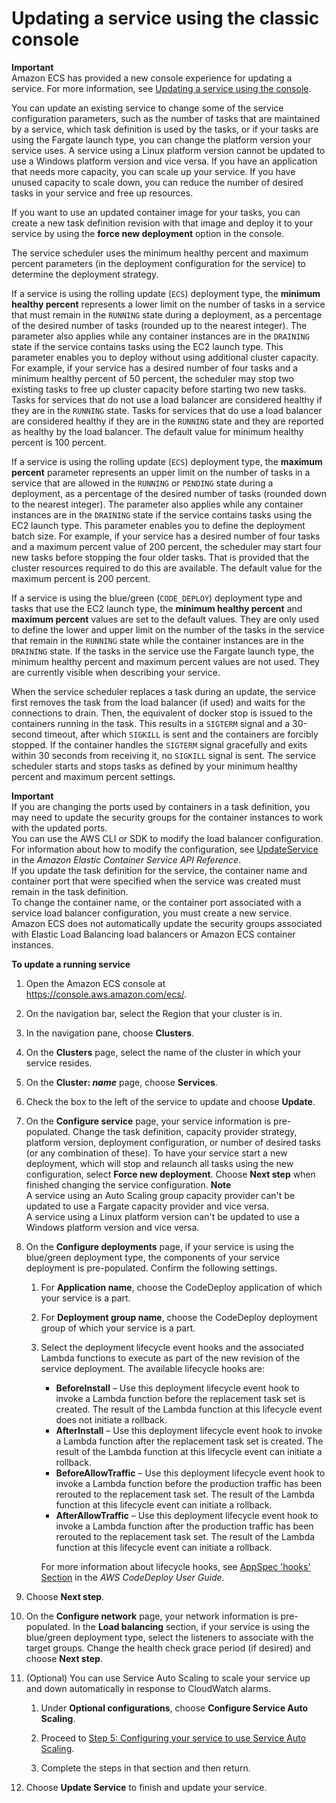 # Updating a service using the classic console<a name="update-service"></a>

**Important**  
Amazon ECS has provided a new console experience for updating a service\. For more information, see [Updating a service using the console](update-service-console-v2.md)\.

You can update an existing service to change some of the service configuration parameters, such as the number of tasks that are maintained by a service, which task definition is used by the tasks, or if your tasks are using the Fargate launch type, you can change the platform version your service uses\. A service using a Linux platform version cannot be updated to use a Windows platform version and vice versa\. If you have an application that needs more capacity, you can scale up your service\. If you have unused capacity to scale down, you can reduce the number of desired tasks in your service and free up resources\.

If you want to use an updated container image for your tasks, you can create a new task definition revision with that image and deploy it to your service by using the **force new deployment** option in the console\.

The service scheduler uses the minimum healthy percent and maximum percent parameters \(in the deployment configuration for the service\) to determine the deployment strategy\.

If a service is using the rolling update \(`ECS`\) deployment type, the **minimum healthy percent** represents a lower limit on the number of tasks in a service that must remain in the `RUNNING` state during a deployment, as a percentage of the desired number of tasks \(rounded up to the nearest integer\)\. The parameter also applies while any container instances are in the `DRAINING` state if the service contains tasks using the EC2 launch type\. This parameter enables you to deploy without using additional cluster capacity\. For example, if your service has a desired number of four tasks and a minimum healthy percent of 50 percent, the scheduler may stop two existing tasks to free up cluster capacity before starting two new tasks\. Tasks for services that do not use a load balancer are considered healthy if they are in the `RUNNING` state\. Tasks for services that do use a load balancer are considered healthy if they are in the `RUNNING` state and they are reported as healthy by the load balancer\. The default value for minimum healthy percent is 100 percent\.

If a service is using the rolling update \(`ECS`\) deployment type, the **maximum percent** parameter represents an upper limit on the number of tasks in a service that are allowed in the `RUNNING` or `PENDING` state during a deployment, as a percentage of the desired number of tasks \(rounded down to the nearest integer\)\. The parameter also applies while any container instances are in the `DRAINING` state if the service contains tasks using the EC2 launch type\. This parameter enables you to define the deployment batch size\. For example, if your service has a desired number of four tasks and a maximum percent value of 200 percent, the scheduler may start four new tasks before stopping the four older tasks\. That is provided that the cluster resources required to do this are available\. The default value for the maximum percent is 200 percent\.

If a service is using the blue/green \(`CODE_DEPLOY`\) deployment type and tasks that use the EC2 launch type, the **minimum healthy percent** and **maximum percent** values are set to the default values\. They are only used to define the lower and upper limit on the number of the tasks in the service that remain in the `RUNNING` state while the container instances are in the `DRAINING` state\. If the tasks in the service use the Fargate launch type, the minimum healthy percent and maximum percent values are not used\. They are currently visible when describing your service\.

When the service scheduler replaces a task during an update, the service first removes the task from the load balancer \(if used\) and waits for the connections to drain\. Then, the equivalent of docker stop is issued to the containers running in the task\. This results in a `SIGTERM` signal and a 30\-second timeout, after which `SIGKILL` is sent and the containers are forcibly stopped\. If the container handles the `SIGTERM` signal gracefully and exits within 30 seconds from receiving it, no `SIGKILL` signal is sent\. The service scheduler starts and stops tasks as defined by your minimum healthy percent and maximum percent settings\. 

**Important**  
If you are changing the ports used by containers in a task definition, you may need to update the security groups for the container instances to work with the updated ports\.  
You can use the AWS CLI or SDK to modify the load balancer configuration\. For information about how to modify the configuration, see [UpdateService](https://docs.aws.amazon.com/AmazonECS/latest/APIReference/API_UpdateService.html) in the *Amazon Elastic Container Service API Reference*\.   
If you update the task definition for the service, the container name and container port that were specified when the service was created must remain in the task definition\.  
To change the container name, or the container port associated with a service load balancer configuration, you must create a new service\.  
Amazon ECS does not automatically update the security groups associated with Elastic Load Balancing load balancers or Amazon ECS container instances\.

**To update a running service**

1. Open the Amazon ECS console at [https://console\.aws\.amazon\.com/ecs/](https://console.aws.amazon.com/ecs/)\.

1. On the navigation bar, select the Region that your cluster is in\.

1. In the navigation pane, choose **Clusters**\.

1. On the **Clusters** page, select the name of the cluster in which your service resides\.

1. On the **Cluster: *name*** page, choose **Services**\.

1. Check the box to the left of the service to update and choose **Update**\.

1. On the **Configure service** page, your service information is pre\-populated\. Change the task definition, capacity provider strategy, platform version, deployment configuration, or number of desired tasks \(or any combination of these\)\. To have your service start a new deployment, which will stop and relaunch all tasks using the new configuration, select **Force new deployment**\. Choose **Next step** when finished changing the service configuration\.
**Note**  
A service using an Auto Scaling group capacity provider can't be updated to use a Fargate capacity provider and vice versa\.  
A service using a Linux platform version can't be updated to use a Windows platform version and vice versa\.

1. On the **Configure deployments** page, if your service is using the blue/green deployment type, the components of your service deployment is pre\-populated\. Confirm the following settings\.

   1. For **Application name**, choose the CodeDeploy application of which your service is a part\.

   1. For **Deployment group name**, choose the CodeDeploy deployment group of which your service is a part\.

   1. Select the deployment lifecycle event hooks and the associated Lambda functions to execute as part of the new revision of the service deployment\. The available lifecycle hooks are:
      + **BeforeInstall** – Use this deployment lifecycle event hook to invoke a Lambda function before the replacement task set is created\. The result of the Lambda function at this lifecycle event does not initiate a rollback\.
      + **AfterInstall** – Use this deployment lifecycle event hook to invoke a Lambda function after the replacement task set is created\. The result of the Lambda function at this lifecycle event can initiate a rollback\.
      + **BeforeAllowTraffic** – Use this deployment lifecycle event hook to invoke a Lambda function before the production traffic has been rerouted to the replacement task set\. The result of the Lambda function at this lifecycle event can initiate a rollback\.
      + **AfterAllowTraffic** – Use this deployment lifecycle event hook to invoke a Lambda function after the production traffic has been rerouted to the replacement task set\. The result of the Lambda function at this lifecycle event can initiate a rollback\.

      For more information about lifecycle hooks, see [AppSpec 'hooks' Section](https://docs.aws.amazon.com/codedeploy/latest/userguide/reference-appspec-file-structure-hooks.html) in the *AWS CodeDeploy User Guide*\.

1. Choose **Next step**\.

1. On the **Configure network** page, your network information is pre\-populated\. In the **Load balancing** section, if your service is using the blue/green deployment type, select the listeners to associate with the target groups\. Change the health check grace period \(if desired\) and choose **Next step**\.

1. \(Optional\) You can use Service Auto Scaling to scale your service up and down automatically in response to CloudWatch alarms\. 

   1. Under **Optional configurations**, choose **Configure Service Auto Scaling**\.

   1. Proceed to [Step 5: Configuring your service to use Service Auto Scaling](service-configure-auto-scaling.md)\.

   1. Complete the steps in that section and then return\.

1. Choose **Update Service** to finish and update your service\.